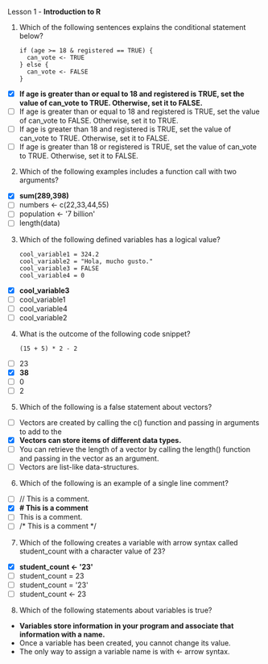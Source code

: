Lesson 1 - **Introduction to R**

1.	Which of the following sentences explains the conditional statement below?

        if (age >= 18 & registered == TRUE) {
          can_vote <- TRUE
        } else {
          can_vote <- FALSE
        }

-   [x]	**If age is greater than or equal to 18 and registered is TRUE, set the value of can_vote to TRUE. Otherwise, set it to FALSE.**
-   [ ]	If age is greater than or equal to 18 and registered is TRUE, set the value of can_vote to FALSE. Otherwise, set it to TRUE.
-   [ ] If age is greater than 18 and registered is TRUE, set the value of can_vote to TRUE. Otherwise, set it to FALSE.
-   [ ] If age is greater than 18 or registered is TRUE, set the value of can_vote to TRUE. Otherwise, set it to FALSE.

2.	Which of the following examples includes a function call with two arguments?

-   [x]	**sum(289,398)**
-   [ ]	numbers <- c(22,33,44,55)
-   [ ]	population <- '7 billion'
-   [ ]	length(data)

3.	Which of the following defined variables has a logical value?

        cool_variable1 = 324.2
        cool_variable2 = "Hola, mucho gusto."
        cool_variable3 = FALSE
        cool_variable4 = 0

-   [x]	**cool_variable3**
-   [ ] cool_variable1
-   [ ] cool_variable4
-   [ ] cool_variable2

4.	What is the outcome of the following code snippet?

        (15 + 5) * 2 - 2

-   [ ]	23
-   [x]	**38**
-   [ ]	0
-   [ ]	2

5.	Which of the following is a false statement about vectors?

-   [ ] Vectors are created by calling the c() function and passing in arguments to add to the 
-   [x] **Vectors can store items of different data types.**
-   [ ] You can retrieve the length of a vector by calling the length() function and passing in the vector as an argument.
-   [ ] Vectors are list-like data-structures.

6.	Which of the following is an example of a single line comment?
-   [ ]	// This is a comment.
-   [x] **# This is a comment**
-   [ ]	This is a comment.
-   [ ] /* This is a comment */

7.	Which of the following creates a variable with arrow syntax called student_count with a character value of 23?
-   [x]	**student_count <- '23'**
-   [ ]	student_count = 23
-   [ ]	student_count = '23'
-   [ ]	student_count <- 23

8.	Which of the following statements about variables is true?
-	**Variables store information in your program and associate that information with a name.**
-	Once a variable has been created, you cannot change its value.
-	The only way to assign a variable name is with <- arrow syntax.
